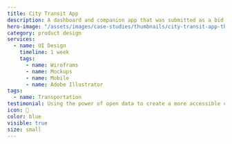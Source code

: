 ```yaml
---
title: City Transit App
description: A dashboard and companion app that was submitted as a bid for a grant to help people move around the city of Cincinnati
hero-image: "/assets/images/case-studies/thumbnails/city-transit-app-thumbnail.png"
category: product design
services:
  - name: UI Design
    timeline: 1 week
    tags:
      - name: Wireframs
      - name: Mockups
      - name: Mobile
      - name: Adobe Illustrator
tags:
  - name: Transportation
testimonial: Using the power of open data to create a more accessible city
icon: 🚦
color: blue
visible: true
size: small
---
```

